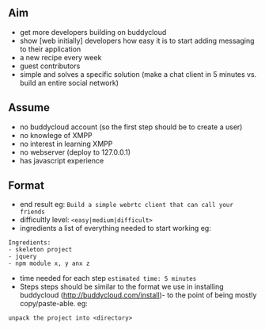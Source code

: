 Aim
---

- get more developers building on buddycloud
- show [web initially] developers how easy it is to start adding messaging to their application
- a new recipe every week
- guest contributors
- simple and solves a specific solution (make a chat client in 5 minutes vs. build an entire social network)

Assume
------
- no buddycloud account (so the first step should be to create a user)
- no knowlege of XMPP
- no interest in learning XMPP
- no webserver (deploy to 127.0.0.1)
- has javascript experience

Format
------

- end result eg:
```Build a simple webrtc client that can call your friends```
- difficultly level:
```<easy|medium|difficult>```
- ingredients
a list of everything needed to start working eg:
```
Ingredients:
- skeleton project
- jquery
- npm module x, y anx z
```
- time needed for each step
```estimated time: 5 minutes```
- Steps
steps should be similar to the format we use in installing buddycloud (http://buddycloud.com/install)- to the point of being mostly copy/paste-able.
eg:
```download the skeleton project from...
unpack the project into <directory>
```
